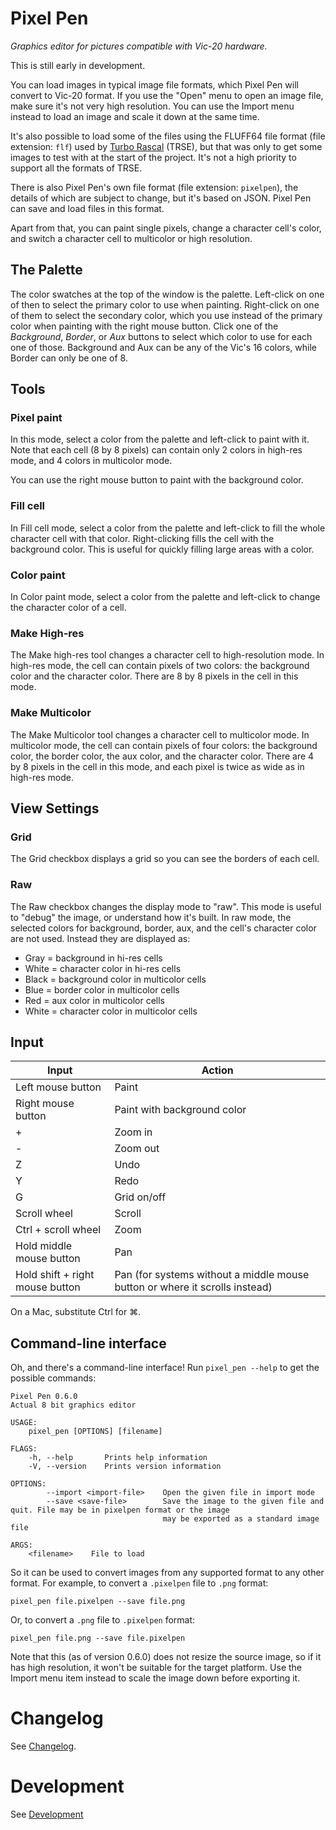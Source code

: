 # Pixel Pen

*Graphics editor for pictures compatible with Vic-20 hardware.*

This is still early in development.

You can load images in typical image file formats, which Pixel Pen will convert to Vic-20 format.
If you use the "Open" menu to open an image file, make sure it's not very high resolution. You can use the Import menu instead to load an image and scale it down at the same time.

It's also possible to load some of the files using the FLUFF64 file format (file extension: `flf`) used by [Turbo Rascal](https://lemonspawn.com/turbo-rascal-syntax-error-expected-but-begin/) (TRSE),
but that was only to get some images to test with at the start of the project. It's not a high priority to support all the formats of TRSE.

There is also Pixel Pen's own file format (file extension: `pixelpen`), the details of which are subject to change, but it's based on JSON. Pixel Pen can save and load files in this format.

Apart from that, you can paint single pixels, change a character cell's color, and switch a character cell to multicolor or high resolution.

## The Palette

The color swatches at the top of the window is the palette.
Left-click on one of then to select the primary color to use when painting.
Right-click on one of them to select the secondary color, which you use instead of the primary color when painting with the right mouse button.
Click one of the *Background*, *Border*, or *Aux* buttons to select which color to use for each one of those.
Background and Aux can be any of the Vic's 16 colors, while Border can only be one of 8.

## Tools

### Pixel paint

In this mode, select a color from the palette and left-click to paint with it.
Note that each cell (8 by 8 pixels) can contain only 2 colors in high-res mode,
and 4 colors in multicolor mode.

You can use the right mouse button to paint with the background color.

### Fill cell

In Fill cell mode, select a color from the palette and left-click to fill the whole character cell with that color.
Right-clicking fills the cell with the background color.
This is useful for quickly filling large areas with a color.

### Color paint

In Color paint mode, select a color from the palette and left-click to change the character color of a cell.

### Make High-res

The Make high-res tool changes a character cell to high-resolution mode.
In high-res mode, the cell can contain pixels of two colors: the background color and the character color.
There are 8 by 8 pixels in the cell in this mode.

### Make Multicolor

The Make Multicolor tool changes a character cell to multicolor mode.
In multicolor mode, the cell can contain pixels of four colors: the background color, the border color, the aux color, and the character color.
There are 4 by 8 pixels in the cell in this mode, and each pixel is twice as wide as in high-res mode.

## View Settings

### Grid

The Grid checkbox displays a grid so you can see the borders of each cell.

### Raw

The Raw checkbox changes the display mode to "raw". This mode is useful to "debug" the image, or understand how it's built. In raw mode, the selected colors for background, border, aux, and the cell's character color are not used. Instead they are displayed as:

  * Gray = background in hi-res cells
  * White = character color in hi-res cells
  * Black = background color in multicolor cells
  * Blue = border color in multicolor cells
  * Red = aux color in multicolor cells
  * White = character color in multicolor cells

## Input

| Input                               | Action
| ----------------------------------- | ---------------------------------
| Left mouse button                   | Paint
| Right mouse button                  | Paint with background color
| +                                   | Zoom in
| -                                   | Zoom out
| Z                                   | Undo
| Y                                   | Redo
| G                                   | Grid on/off
| Scroll wheel                        | Scroll
| Ctrl + scroll wheel                 | Zoom
| Hold middle mouse button            | Pan
| Hold shift + right mouse button     | Pan (for systems without a middle mouse button or where it scrolls instead)

On a Mac, substitute Ctrl for ⌘.

## Command-line interface

Oh, and there's a command-line interface! Run `pixel_pen --help` to get the possible commands:

    Pixel Pen 0.6.0
    Actual 8 bit graphics editor

    USAGE:
        pixel_pen [OPTIONS] [filename]

    FLAGS:
        -h, --help       Prints help information
        -V, --version    Prints version information

    OPTIONS:
            --import <import-file>    Open the given file in import mode
            --save <save-file>        Save the image to the given file and quit. File may be in pixelpen format or the image
                                      may be exported as a standard image file

    ARGS:
        <filename>    File to load

So it can be used to convert images from any supported format to any other format.
For example, to convert a `.pixelpen` file to `.png` format:

    pixel_pen file.pixelpen --save file.png

Or, to convert a `.png` file to `.pixelpen` format:

    pixel_pen file.png --save file.pixelpen

Note that this (as of version 0.6.0) does not resize the source image, so if it has high resolution, it won't be suitable for the target platform.
Use the Import menu item instead to scale the image down before exporting it.

# Changelog

See [Changelog](CHANGELOG.md).

# Development

See [Development](DEVELOPMENT.md)
